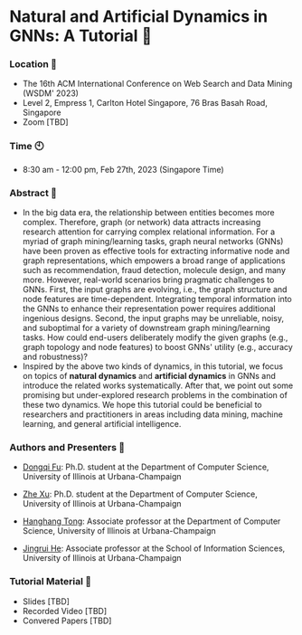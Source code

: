 # Natural and Artificial Dynamics in GNNs: A Tutorial :tada:

### Location :office:
* The 16th ACM International Conference on Web Search and Data Mining (WSDM' 2023)
* Level 2, Empress 1, Carlton Hotel Singapore, 76 Bras Basah Road, Singapore
* Zoom [TBD]

### Time :clock10:
* 8:30 am - 12:00 pm, Feb 27th, 2023 (Singapore Time)

### Abstract :book:
* In the big data era, the relationship between entities becomes more complex. Therefore, graph (or network) data attracts increasing research attention for carrying complex relational information. For a myriad of graph mining/learning tasks, graph neural networks (GNNs) have been proven as effective tools for extracting informative node and graph representations, which empowers a broad range of applications such as recommendation, fraud detection, molecule design, and many more. However, real-world scenarios bring pragmatic challenges to GNNs. First, the input graphs are evolving, i.e., the graph structure and node features are time-dependent. Integrating temporal information into the GNNs to enhance their representation power requires additional ingenious designs. Second, the input graphs may be unreliable, noisy, and suboptimal for a variety of downstream graph mining/learning tasks. How could end-users deliberately modify the given graphs (e.g., graph topology and node features) to boost GNNs' utility (e.g., accuracy and robustness)?
* Inspired by the above two kinds of dynamics, in this tutorial, we focus on topics of **natural dynamics** and **artificial dynamics** in GNNs and introduce the related works systematically. After that, we point out some promising but under-explored research problems in the combination of these two dynamics. We hope this tutorial could be beneficial to researchers and practitioners in areas including data mining, machine learning, and general artificial intelligence.

### Authors and Presenters :microphone:
* [Dongqi Fu](https://dongqifu.github.io/): Ph.D. student at the Department of Computer Science, University of Illinois at Urbana-Champaign

* [Zhe Xu](https://pricexu.github.io/): Ph.D. student at the Department of Computer Science, University of Illinois at Urbana-Champaign

* [Hanghang Tong](http://tonghanghang.org/): Associate professor at the Department of Computer Science, University of Illinois at Urbana-Champaign

* [Jingrui He](https://www.hejingrui.org/): Associate professor at the School of Information Sciences, University of Illinois at Urbana-Champaign

### Tutorial Material :floppy_disk:
* Slides [TBD]
* Recorded Video [TBD]
* Convered Papers [TBD]
